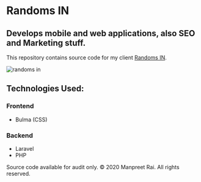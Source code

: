 
# Randoms IN

## Develops mobile and web applications, also SEO and Marketing stuff.

This repository contains source code for my client [Randoms IN](https://randoms.in).

![randoms in](https://github.com/manpreet-rai/randoms-in/assets/149692162/a86f2fd0-80a9-423e-b762-699bd6389fe8)

## Technologies Used:
### Frontend
 - Bulma (CSS)
 
### Backend
 - Laravel
 - PHP

Source code available for audit only. &copy; 2020 Manpreet Rai. All rights reserved.
